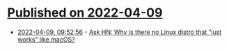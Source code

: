 # [Published on 2022-04-09](index.md)

* [2022-04-09, 09:52:56](https://news.ycombinator.com/item?id=30966582) - [Ask HN: Why is there no Linux distro that “just works” like macOS?](https://news.ycombinator.com/item?id=30966582)
